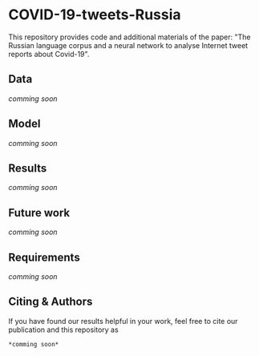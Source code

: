 # COVID-19-tweets-Russia
This repository provides code and additional materials of the paper: "The Russian language corpus and a neural network to analyse Internet tweet reports about Covid-19".

Data
---

*comming soon*

Model
---

*comming soon*

Results
---

*comming soon*

Future work
---
*comming soon*

Requirements
---
*comming soon*


Citing & Authors
---
If you have found our results helpful in your work, feel free to cite our publication and this repository as
```
*comming soon*
```
